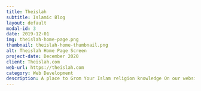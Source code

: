 ```yaml
---
title: Theislah
subtitle: Islamic Blog
layout: default
modal-id: 3
date: 2019-12-01
img: theislah-home-page.png
thumbnail: theislah-home-thumbnail.png
alt: Theislah Home Page Screen
project-date: December 2020
client: Theislah.com
web-url: https://theislah.com
category: Web Development
description: A place to Grom Your Islam religion knowledge On our website, you can explore Islamic knowledge in Hindi with Urdu and Arabic translation to make the World know Pure Islam.
---
```

